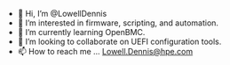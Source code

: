 - 👋 Hi, I’m @LowellDennis
- 👀 I’m interested in firmware, scripting, and automation.  
- 🌱 I’m currently learning OpenBMC.
- 💞️ I’m looking to collaborate on UEFI configuration tools.
- 📫 How to reach me ... Lowell.Dennis@hpe.com

<!---
LowellDennis/LowellDennis is a ✨ special ✨ repository because its `README.md` (this file) appears on your GitHub profile.
You can click the Preview link to take a look at your changes.
--->
